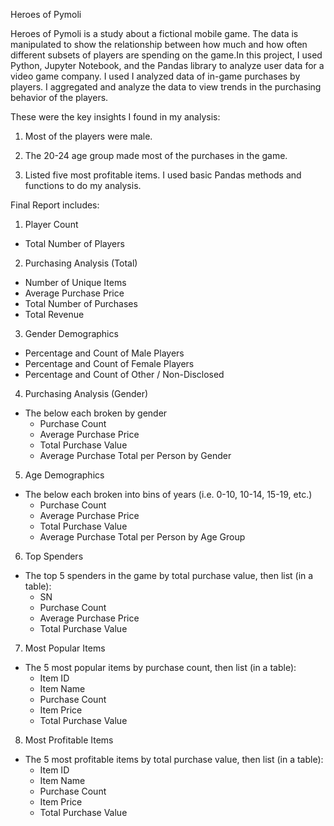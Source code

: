 Heroes of Pymoli

Heroes of Pymoli is a study about a fictional mobile game. The data is manipulated to show the relationship between
how much and how often different subsets of players are spending on the game.In this project, I used Python, Jupyter Notebook, 
and the Pandas library to analyze user data for a video game company. I used I analyzed data of in-game purchases by players. 
I aggregated and analyze the data to view trends in the purchasing behavior of the players.

These were the key insights I found in my analysis:
 
1. Most of the players were male. 

2. The 20-24 age group made most of the purchases in the game. 

3. Listed five most profitable items. 
I used basic Pandas methods and functions to do my analysis.

Final Report includes:

1. Player Count

* Total Number of Players

2. Purchasing Analysis (Total)

* Number of Unique Items
* Average Purchase Price
* Total Number of Purchases
* Total Revenue

3. Gender Demographics

* Percentage and Count of Male Players
* Percentage and Count of Female Players
* Percentage and Count of Other / Non-Disclosed

4. Purchasing Analysis (Gender)

* The below each broken by gender
  * Purchase Count
  * Average Purchase Price
  * Total Purchase Value
  * Average Purchase Total per Person by Gender

5. Age Demographics

* The below each broken into bins of years (i.e. 0-10, 10-14, 15-19, etc.)
  * Purchase Count
  * Average Purchase Price
  * Total Purchase Value
  * Average Purchase Total per Person by Age Group

6. Top Spenders

* The top 5 spenders in the game by total purchase value, then list (in a table):
  * SN
  * Purchase Count
  * Average Purchase Price
  * Total Purchase Value

7. Most Popular Items

* The 5 most popular items by purchase count, then list (in a table):
  * Item ID
  * Item Name
  * Purchase Count
  * Item Price
  * Total Purchase Value
8. Most Profitable Items

* The 5 most profitable items by total purchase value, then list (in a table):
  * Item ID
  * Item Name
  * Purchase Count
  * Item Price
  * Total Purchase Value



